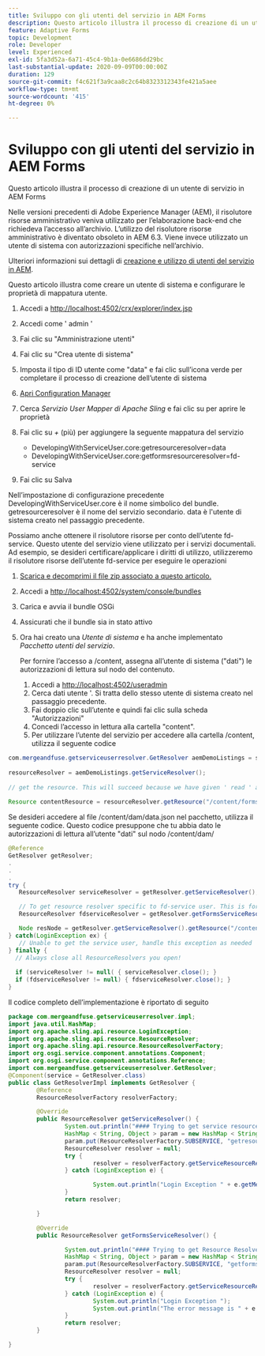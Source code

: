 ```yaml
---
title: Sviluppo con gli utenti del servizio in AEM Forms
description: Questo articolo illustra il processo di creazione di un utente di servizio in AEM Forms
feature: Adaptive Forms
topic: Development
role: Developer
level: Experienced
exl-id: 5fa3d52a-6a71-45c4-9b1a-0e6686dd29bc
last-substantial-update: 2020-09-09T00:00:00Z
duration: 129
source-git-commit: f4c621f3a9caa8c2c64b8323312343fe421a5aee
workflow-type: tm+mt
source-wordcount: '415'
ht-degree: 0%

---
```


# Sviluppo con gli utenti del servizio in AEM Forms

Questo articolo illustra il processo di creazione di un utente di servizio in AEM Forms

Nelle versioni precedenti di Adobe Experience Manager (AEM), il risolutore risorse amministrativo veniva utilizzato per l’elaborazione back-end che richiedeva l’accesso all’archivio. L’utilizzo del risolutore risorse amministrativo è diventato obsoleto in AEM 6.3. Viene invece utilizzato un utente di sistema con autorizzazioni specifiche nell’archivio.

Ulteriori informazioni sui dettagli di [creazione e utilizzo di utenti del servizio in AEM](https://experienceleague.adobe.com/docs/experience-manager-learn/cloud-service/developing/advanced/service-users.html).

Questo articolo illustra come creare un utente di sistema e configurare le proprietà di mappatura utente.

1. Accedi a [http://localhost:4502/crx/explorer/index.jsp](http://localhost:4502/crx/explorer/index.jsp)
1. Accedi come &#39; admin &#39;
1. Fai clic su &quot;Amministrazione utenti&quot;
1. Fai clic su &quot;Crea utente di sistema&quot;
1. Imposta il tipo di ID utente come &quot;data&quot; e fai clic sull’icona verde per completare il processo di creazione dell’utente di sistema
1. [Apri Configuration Manager](http://localhost:4502/system/console/configMgr)
1. Cerca _Servizio User Mapper di Apache Sling_ e fai clic su per aprire le proprietà
1. Fai clic su *+* (più) per aggiungere la seguente mappatura del servizio

   * DevelopingWithServiceUser.core:getresourceresolver=data
   * DevelopingWithServiceUser.core:getformsresourceresolver=fd-service

1. Fai clic su Salva

Nell’impostazione di configurazione precedente DevelopingWithServiceUser.core è il nome simbolico del bundle. getresourceresolver è il nome del servizio secondario. data è l&#39;utente di sistema creato nel passaggio precedente.

Possiamo anche ottenere il risolutore risorse per conto dell’utente fd-service. Questo utente del servizio viene utilizzato per i servizi documentali. Ad esempio, se desideri certificare/applicare i diritti di utilizzo, utilizzeremo il risolutore risorse dell’utente fd-service per eseguire le operazioni

1. [Scarica e decomprimi il file zip associato a questo articolo.](assets/developingwithserviceuser.zip)
1. Accedi a [http://localhost:4502/system/console/bundles](http://localhost:4502/system/console/bundles)
1. Carica e avvia il bundle OSGi
1. Assicurati che il bundle sia in stato attivo
1. Ora hai creato una *Utente di sistema* e ha anche implementato *Pacchetto utenti del servizio*.

   Per fornire l’accesso a /content, assegna all’utente di sistema (&quot;dati&quot;) le autorizzazioni di lettura sul nodo del contenuto.

   1. Accedi a [http://localhost:4502/useradmin](http://localhost:4502/useradmin)
   1. Cerca dati utente &#39;. Si tratta dello stesso utente di sistema creato nel passaggio precedente.
   1. Fai doppio clic sull’utente e quindi fai clic sulla scheda &quot;Autorizzazioni&quot;
   1. Concedi l’accesso in lettura alla cartella &quot;content&quot;.
   1. Per utilizzare l’utente del servizio per accedere alla cartella /content, utilizza il seguente codice



```java
com.mergeandfuse.getserviceuserresolver.GetResolver aemDemoListings = sling.getService(com.mergeandfuse.getserviceuserresolver.GetResolver.class);
   
resourceResolver = aemDemoListings.getServiceResolver();
   
// get the resource. This will succeed because we have given ' read ' access to the content node
   
Resource contentResource = resourceResolver.getResource("/content/forms/af/sandbox/abc.pdf");
```

Se desideri accedere al file /content/dam/data.json nel pacchetto, utilizza il seguente codice. Questo codice presuppone che tu abbia dato le autorizzazioni di lettura all’utente &quot;dati&quot; sul nodo /content/dam/

```java
@Reference
GetResolver getResolver;
.
.
.
try {
   ResourceResolver serviceResolver = getResolver.getServiceResolver();

   // To get resource resolver specific to fd-service user. This is for Document Services
   ResourceResolver fdserviceResolver = getResolver.getFormsServiceResolver();

   Node resNode = getResolver.getServiceResolver().getResource("/content/dam/data.json").adaptTo(Node.class);
} catch(LoginException ex) {
   // Unable to get the service user, handle this exception as needed
} finally {
  // Always close all ResourceResolvers you open!
  
  if (serviceResolver != null( { serviceResolver.close(); }
  if (fdserviceResolver != null) { fdserviceResolver.close(); }
}
```

Il codice completo dell’implementazione è riportato di seguito

```java
package com.mergeandfuse.getserviceuserresolver.impl;
import java.util.HashMap;
import org.apache.sling.api.resource.LoginException;
import org.apache.sling.api.resource.ResourceResolver;
import org.apache.sling.api.resource.ResourceResolverFactory;
import org.osgi.service.component.annotations.Component;
import org.osgi.service.component.annotations.Reference;
import com.mergeandfuse.getserviceuserresolver.GetResolver;
@Component(service = GetResolver.class)
public class GetResolverImpl implements GetResolver {
        @Reference
        ResourceResolverFactory resolverFactory;

        @Override
        public ResourceResolver getServiceResolver() {
                System.out.println("#### Trying to get service resource resolver ....  in my bundle");
                HashMap < String, Object > param = new HashMap < String, Object > ();
                param.put(ResourceResolverFactory.SUBSERVICE, "getresourceresolver");
                ResourceResolver resolver = null;
                try {
                        resolver = resolverFactory.getServiceResourceResolver(param);
                } catch (LoginException e) {

                        System.out.println("Login Exception " + e.getMessage());
                }
                return resolver;

        }

        @Override
        public ResourceResolver getFormsServiceResolver() {

                System.out.println("#### Trying to get Resource Resolver for forms ....  in my bundle");
                HashMap < String, Object > param = new HashMap < String, Object > ();
                param.put(ResourceResolverFactory.SUBSERVICE, "getformsresourceresolver");
                ResourceResolver resolver = null;
                try {
                        resolver = resolverFactory.getServiceResourceResolver(param);
                } catch (LoginException e) {
                        System.out.println("Login Exception ");
                        System.out.println("The error message is " + e.getMessage());
                }
                return resolver;
        }

}
```
